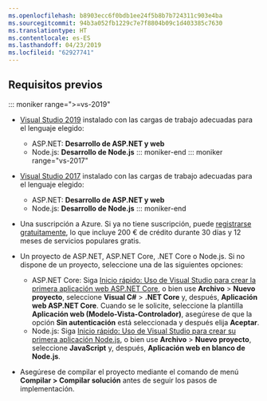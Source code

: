 ```yaml
---
ms.openlocfilehash: b8903ecc6f0bdb1ee24f5b8b7b724311c903e4ba
ms.sourcegitcommit: 94b3a052fb1229c7e7f8804b09c1d403385c7630
ms.translationtype: HT
ms.contentlocale: es-ES
ms.lasthandoff: 04/23/2019
ms.locfileid: "62927741"
---
```

## <a name="prerequisites"></a>Requisitos previos

::: moniker range=">=vs-2019"

* [Visual Studio 2019](https://visualstudio.microsoft.com/downloads/?utm_medium=microsoft&utm_source=docs.microsoft.com&utm_campaign=inline+link&utm_content=download+vs2019) instalado con las cargas de trabajo adecuadas para el lenguaje elegido:
  * ASP.NET: **Desarrollo de ASP.NET y web**
  * Node.js: **Desarrollo de Node.js**
::: moniker-end
::: moniker range="vs-2017"
* [Visual Studio 2017](https://visualstudio.microsoft.com/vs/older-downloads/?utm_medium=microsoft&utm_source=docs.microsoft.com&utm_campaign=vs+2017+download) instalado con las cargas de trabajo adecuadas para el lenguaje elegido:
  * ASP.NET: **Desarrollo de ASP.NET y web**
  * Node.js: **Desarrollo de Node.js**
::: moniker-end

* Una suscripción a Azure. Si ya no tiene suscripción, puede [registrarse gratuitamente](https://azure.microsoft.com/free/dotnet/), lo que incluye 200 € de crédito durante 30 días y 12 meses de servicios populares gratis.

* Un proyecto de ASP.NET, ASP.NET Core, .NET Core o Node.js. Si no dispone de un proyecto, seleccione una de las siguientes opciones:
  * ASP.NET Core: Siga [Inicio rápido: Uso de Visual Studio para crear la primera aplicación web ASP.NET Core](../../ide/quickstart-aspnet-core.md), o bien use **Archivo** > **Nuevo proyecto**, seleccione **Visual C#** > **.NET Core** y, después, **Aplicación web ASP.NET Core**. Cuando se le solicite, seleccione la plantilla **Aplicación web (Modelo-Vista-Controlador)**, asegúrese de que la opción **Sin autenticación** está seleccionada y después elija **Aceptar**.
  * Node.js: Siga [Inicio rápido: Uso de Visual Studio para crear su primera aplicación Node.js](../../ide/quickstart-nodejs.md), o bien use **Archivo** > **Nuevo proyecto**, seleccione **JavaScript** y, después, **Aplicación web en blanco de Node.js**.

* Asegúrese de compilar el proyecto mediante el comando de menú **Compilar > Compilar solución** antes de seguir los pasos de implementación.